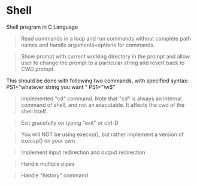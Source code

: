 # Shell
Shell program in C Language

>Read commands in a loop and run commands without complete path names and handle arguments+options for commands.

>Show prompt with current working directory in the prompt and allow user to change the prompt to a particular string and revert back to CWD prompt.

This should be done with following two commands, with specified syntax:
PS1="whatever string you want "
PS1="\w$"
>Implemented "cd" command. Note that "cd" is always an internal command of shell, and not an executable. It affects the cwd of the shell itself.

>Exit gracefully on typing "exit" or ctrl-D

>You will NOT be using execvp(), but rather implement a version of execvp() on your own.

>Implement input redirection and output redirection

>Handle multiple pipes

>Handle "history" command

